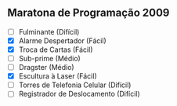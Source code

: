 ## Maratona de Programação 2009

- [ ] Fulminante (Difícil)
- [x] Alarme Despertador (Fácil)
- [x] Troca de Cartas (Fácil)
- [ ] Sub-prime (Médio)
- [ ] Dragster (Médio)
- [x] Escultura à Laser (Fácil)
- [ ] Torres de Telefonia Celular (Difícil)
- [ ] Registrador de Deslocamento (Difícil)
